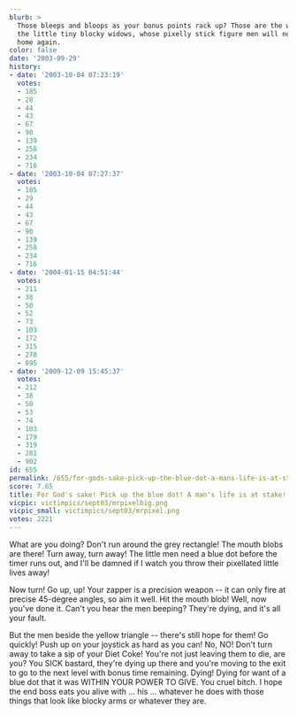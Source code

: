 ```yaml
---
blurb: >
  Those bleeps and bloops as your bonus points rack up? Those are the wailings of
  the little tiny blocky widows, whose pixelly stick figure men will never be coming
  home again.
color: false
date: '2003-09-29'
history:
- date: '2003-10-04 07:23:19'
  votes:
  - 185
  - 28
  - 44
  - 43
  - 67
  - 90
  - 139
  - 258
  - 234
  - 716
- date: '2003-10-04 07:27:37'
  votes:
  - 185
  - 29
  - 44
  - 43
  - 67
  - 90
  - 139
  - 258
  - 234
  - 716
- date: '2004-01-15 04:51:44'
  votes:
  - 211
  - 38
  - 50
  - 52
  - 73
  - 103
  - 172
  - 315
  - 278
  - 895
- date: '2009-12-09 15:45:37'
  votes:
  - 212
  - 38
  - 50
  - 53
  - 74
  - 103
  - 179
  - 319
  - 281
  - 902
id: 655
permalink: /655/for-gods-sake-pick-up-the-blue-dot-a-mans-life-is-at-stake/
score: 7.65
title: For God's sake! Pick up the blue dot! A man's life is at stake!
vicpic: victimpics/sept03/mrpixelbig.png
vicpic_small: victimpics/sept03/mrpixel.png
votes: 2221
---
```


What are you doing? Don't run around the grey rectangle! The mouth blobs
are there! Turn away, turn away! The little men need a blue dot before
the timer runs out, and I'll be damned if I watch you throw their
pixellated little lives away!

Now turn! Go up, up! Your zapper is a precision weapon -- it can only
fire at precise 45-degree angles, so aim it well. Hit the mouth blob!
Well, now you've done it. Can't you hear the men beeping? They're dying,
and it's all your fault.

But the men beside the yellow triangle -- there's still hope for them!
Go quickly! Push up on your joystick as hard as you can! No, NO! Don't
turn away to take a sip of your Diet Coke! You're not just leaving them
to die, are you? You SICK bastard, they're dying up there and you're
moving to the exit to go to the next level with bonus time remaining.
Dying! Dying for want of a blue dot that it was WITHIN YOUR POWER TO
GIVE. You cruel bitch. I hope the end boss eats you alive with ... his
... whatever he does with those things that look like blocky arms or
whatever they are.
